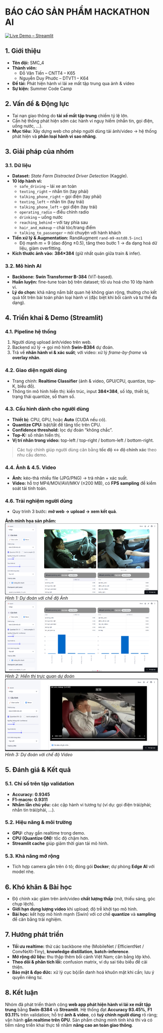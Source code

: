 # BÁO CÁO SẢN PHẨM HACKATHON AI
[![Live Demo – Streamlit](https://img.shields.io/badge/Live%20Demo-Streamlit-green?logo=streamlit)](https://distracted-driver-detection-g4agpogpaulrn22gvrx7wk.streamlit.app/)
## 1. Giới thiệu
- **Tên đội:** SMC_4  
- **Thành viên:**  
  - Đỗ Văn Tiến – CNTT4 – K65  
  - Nguyễn Duy Phước – DTVT1 – K64  
- **Đề tài:** Phát hiện hành vi lái xe mất tập trung qua ảnh & video  
- **Sự kiện:** Summer Code Camp

## 2. Vấn đề & Động lực
- Tai nạn giao thông do **tài xế mất tập trung** chiếm tỷ lệ lớn.  
- Cần hệ thống phát hiện sớm các hành vi nguy hiểm (nhắn tin, gọi điện, uống nước, …).  
- **Mục tiêu:** Xây dựng web cho phép người dùng tải ảnh/video → hệ thống phát hiện và **phân loại hành vi sao nhãng**.

## 3. Giải pháp của nhóm

### 3.1. Dữ liệu
- **Dataset:** *State Farm Distracted Driver Detection* (Kaggle).
- **10 lớp hành vi:**
  - `safe_driving` – lái xe an toàn  
  - `texting_right` – nhắn tin (tay phải)  
  - `talking_phone_right` – gọi điện (tay phải)  
  - `texting_left` – nhắn tin (tay trái)  
  - `talking_phone_left` – gọi điện (tay trái)  
  - `operating_radio` – điều chỉnh radio  
  - `drinking` – uống nước  
  - `reaching_behind` – với tay phía sau  
  - `hair_and_makeup` – chải tóc/trang điểm  
  - `talking_to_passenger` – nói chuyện với hành khách
- **Tiền xử lý & Augmentation:** RandAugment `rand-m9-mstd0.5-inc1`  
  - Độ mạnh *m* = 9 (dao động ±0.5), tăng theo bước 1 → đa dạng hoá dữ liệu, giảm overfitting.
- **Kích thước ảnh vào:** **384×384** (giữ nhất quán giữa train & infer).

### 3.2. Mô hình AI
- **Backbone:** **Swin Transformer B-384** (ViT-based).  
- **Huấn luyện:** fine-tune toàn bộ trên dataset; tối ưu hoá cho 10 lớp hành vi.  
- **Lý do chọn:** khả năng nắm bắt quan hệ không gian rộng, thường cho kết quả tốt trên bài toán phân loại hành vi (đặc biệt khi bối cảnh và tư thế đa dạng).

## 4. Triển khai & Demo (Streamlit)

### 4.1. Pipeline hệ thống
1. Người dùng upload ảnh/video trên web.  
2. Backend xử lý → gọi mô hình **Swin-B384** dự đoán.  
3. Trả về **nhãn hành vi & xác suất**; với video: xử lý *frame-by-frame* và **overlay nhãn**.

### 4.2. Giao diện người dùng
- Trang chính: **Realtime Classifier** (ảnh & video, GPU/CPU, quantize, top-K, biểu đồ).  
- Thông tin mô hình hiển thị: kiến trúc, input **384×384**, số lớp, thiết bị, trạng thái quantize, số tham số.

### 4.3. Cấu hình dành cho người dùng
- **Thiết bị:** CPU, GPU, hoặc **Auto** (CUDA nếu có).  
- **Quantize CPU:** bật/tắt để tăng tốc trên CPU.  
- **Confidence threshold:** lọc dự đoán “không chắc”.  
- **Top-K:** số nhãn hiển thị.  
- **Vị trí nhãn trong video:** top-left / top-right / bottom-left / bottom-right.  
> Các tuỳ chỉnh giúp người dùng cân bằng **tốc độ ↔ độ chính xác** theo nhu cầu demo.

### 4.4. Ảnh & 4.5. Video
- **Ảnh:** kéo-thả nhiều file (JPG/PNG) → trả nhãn + xác suất.  
- **Video:** hỗ trợ MP4/MOV/AVI/MKV (≤200 MB), có **FPS sampling** để kiểm soát tải tính toán.

### 4.6. Trải nghiệm người dùng
- Quy trình 3 bước: **mở web → upload → xem kết quả**.

**Ảnh minh họa sản phẩm:**
![Hình 1: Dự đoán với chế độ Ảnh](assets/picture1.png)
*Hình 1: Dự đoán với chế độ Ảnh*
![Hình 2: Hiển thị trực quan dự đoán](assets/picture2.png)
*Hình 2: Hiển thị trực quan dự đoán*
![Hình 2: Dự đoán với chế độ Video](assets/picture3.png)
*Hình 3: Dự đoán với chế độ Video*

## 5. Đánh giá & Kết quả

### 5.1. Chỉ số trên tập validation
- **Accuracy:** **0.9345**  
- **F1-macro:** **0.9311**  
- **Nhầm lẫn chủ yếu:** các cặp hành vi tương tự (ví dụ: gọi điện trái/phải; nhắn tin trái/phải, …).

### 5.2. Hiệu năng & môi trường
- **GPU:** chạy gần realtime trong demo.  
- **CPU (Quantize ON):** tốc độ chậm hơn.  
- **Streamlit cache** giúp giảm thời gian tải mô hình.

### 5.3. Khả năng mở rộng
- Tích hợp camera gắn trên ô tô; đóng gói **Docker**; dự phòng **Edge AI** với model nhẹ.

## 6. Khó khăn & Bài học
- Độ chính xác giảm trên ảnh/video **chất lượng thấp** (mờ, thiếu sáng, góc chụp lệch).  
- **Giới hạn dung lượng video** khi upload; độ trễ khởi tạo mô hình.  
- **Bài học:** kết hợp mô hình mạnh (Swin) với cơ chế **quantize** và **sampling** để cân bằng trải nghiệm.

## 7. Hướng phát triển
- **Tối ưu realtime:** thử các backbone nhẹ (MobileNet / EfficientNet / ConvNeXt-Tiny), **knowledge distillation**, **batch-inference**.  
- **Mở rộng dữ liệu:** thu thập thêm bối cảnh Việt Nam; cân bằng lớp khó.  
- **Theo dõi & phân tích lỗi:** confusion matrix, ví dụ sai tiêu biểu để cải thiện.  
- **Bảo mật & đạo đức:** xử lý cục bộ/ẩn danh hoá khuôn mặt khi cần; lưu ý quyền riêng tư.

## 8. Kết luận
Nhóm đã phát triển thành công **web app phát hiện hành vi lái xe mất tập trung** bằng **Swin-B384** và **Streamlit**. Hệ thống đạt **Accuracy 93.45%**, **F1 93.11%** trên validation; hỗ trợ **ảnh & video**, có **tuỳ chỉnh người dùng** rõ ràng; vận hành **gần realtime trên GPU**. Sản phẩm chứng minh tính khả thi và có tiềm năng triển khai thực tế nhằm **nâng cao an toàn giao thông**.

